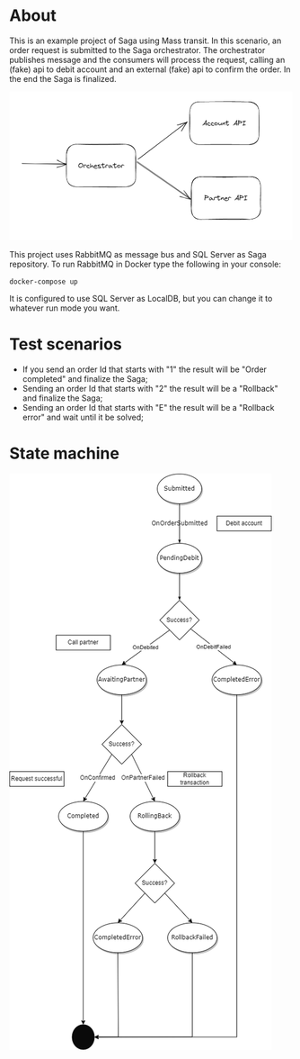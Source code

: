 # About

This is an example project of Saga using Mass transit. In this scenario, an order request is submitted to the Saga orchestrator. The orchestrator publishes message and the consumers will process the request, calling an (fake) api to debit account and an external (fake) api to confirm the order. In the end the Saga is finalized.

![](./imgs/architecture.png)

This project uses RabbitMQ as message bus and SQL Server as Saga repository.
To run RabbitMQ in Docker type the following in your console:

```
docker-compose up
```

It is configured to use SQL Server as LocalDB, but you can change it to whatever run mode you want.

# Test scenarios

- If you send an order Id that starts with "1" the result will be "Order completed" and finalize the Saga;
- Sending an order Id that starts with "2" the result will be a "Rollback" and finalize the Saga;
- Sending an order Id that starts with "E" the result will be a "Rollback error" and wait until it be solved;

# State machine

![](./imgs/state%20machine.png)
